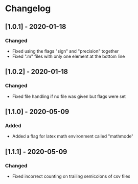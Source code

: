 # Changelog

## [1.0.1] - 2020-01-18

### Changed
- Fixed using the flags "sign" and "precision" together
- Fixed ".m" files with only one element at the bottom line

## [1.0.2] - 2020-01-18

### Changed
- Fixed file handling if no file was given but flags were set

## [1.1.0] - 2020-05-09

### Added
- Added a flag for latex math environment called "mathmode"

## [1.1.1] - 2020-05-09

### Changed
- Fixed incorrect counting on trailing semicolons of csv files
